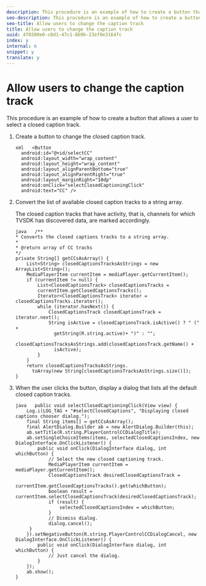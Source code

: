 ```yaml
---
description: This procedure is an example of how to create a button that allows a user to select a closed caption track.
seo-description: This procedure is an example of how to create a button that allows a user to select a closed caption track.
seo-title: Allow users to change the caption track
title: Allow users to change the caption track
uuid: 4f0200e0-c0d1-47c1-8b9b-23ef0e3164fc
index: y
internal: n
snippet: y
translate: y
---
```


# Allow users to change the caption track

This procedure is an example of how to create a button that allows a user to select a closed caption track.


1. Create a button to change the closed caption track.

   ```
   xml   <Button 
     android:id="@+id/selectCC" 
     android:layout_width="wrap_content" 
     android:layout_height="wrap_content" 
     android:layout_alignParentBottom="true" 
     android:layout_alignParentRight="true" 
     android:layout_marginRight="10dp" 
     android:onClick="selectClosedCaptioningClick" 
     android:text="CC" /> 
   
   ```

1. Convert the list of available closed caption tracks to a string array.

   The closed caption tracks that have activity, that is, channels for which TVSDK has discovered data, are marked accordingly. 

   ```
   java   /** 
   * Converts the closed captions tracks to a string array. 
   * 
   * @return array of CC tracks 
   */ 
   private String[] getCCsAsArray() { 
       List<String> closedCaptionsTracksAsStrings = new ArrayList<String>(); 
       MediaPlayerItem currentItem = mediaPlayer.getCurrentItem(); 
       if (currentItem != null) { 
           List<ClosedCaptionsTrack> closedCaptionsTracks = 
           currentItem.getClosedCaptionsTracks(); 
           Iterator<ClosedCaptionsTrack> iterator = closedCaptionsTracks.iterator(); 
           while (iterator.hasNext()) { 
               ClosedCaptionsTrack closedCaptionsTrack = iterator.next(); 
               String isActive = closedCaptionsTrack.isActive() ? " (" +  
                 getString(R.string.active)+ ")" : ""; 
               closedCaptionsTracksAsStrings.add(closedCaptionsTrack.getName() +  
                 isActive); 
           } 
       } 
       return closedCaptionsTracksAsStrings. 
         toArray(new String[closedCaptionsTracksAsStrings.size()]); 
   } 
   
   ```

1. When the user clicks the button, display a dialog that lists all the default closed caption tracks.

   ```
   java   public void selectClosedCaptioningClick(View view) { 
       Log.i(LOG_TAG + "#selectClosedCaptions", "Displaying closed captions chooser dialog."); 
       final String items[] = getCCsAsArray(); 
       final AlertDialog.Builder ab = new AlertDialog.Builder(this); 
       ab.setTitle(R.string.PlayerControlCCDialogTitle); 
       ab.setSingleChoiceItems(items, selectedClosedCaptionsIndex, new DialogInterface.OnClickListener() { 
           public void onClick(DialogInterface dialog, int whichButton) { 
               // Select the new closed captioning track. 
               MediaPlayerItem currentItem = mediaPlayer.getCurrentItem(); 
               ClosedCaptionsTrack desiredClosedCaptionsTrack =  
                 currentItem.getClosedCaptionsTracks().get(whichButton); 
               boolean result = currentItem.selectClosedCaptionsTrack(desiredClosedCaptionsTrack); 
               if (result) { 
                   selectedClosedCaptionsIndex = whichButton; 
               } 
               // Dismiss dialog. 
               dialog.cancel(); 
        } 
       }).setNegativeButton(R.string.PlayerControlCCDialogCancel, new DialogInterface.OnClickListener() { 
           public void onClick(DialogInterface dialog, int whichButton) { 
               // Just cancel the dialog. 
           } 
       }); 
       ab.show(); 
   } 
   
   ```

